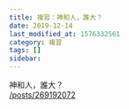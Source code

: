 ```yaml
---
title: 複習：神和人，誰大？
date: 2019-12-14
last_modified_at: 1576332561
category: 複習
tags: []
sidebar: 
---
```


<p>神和人，誰大？<br/>
<a href="/posts/269192072" target="_blank">/posts/269192072</a></p>
<p> </p>

